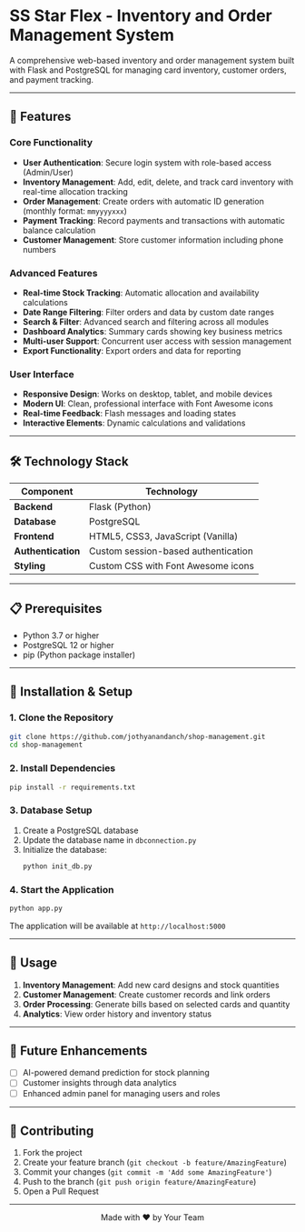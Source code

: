 # SS Star Flex - Inventory and Order Management System

A comprehensive web-based inventory and order management system built with Flask and PostgreSQL for managing card inventory, customer orders, and payment tracking.

---

## 🌟 Features

### Core Functionality
- **User Authentication**: Secure login system with role-based access (Admin/User)
- **Inventory Management**: Add, edit, delete, and track card inventory with real-time allocation tracking
- **Order Management**: Create orders with automatic ID generation (monthly format: `mmyyyyxxx`)
- **Payment Tracking**: Record payments and transactions with automatic balance calculation
- **Customer Management**: Store customer information including phone numbers

### Advanced Features
- **Real-time Stock Tracking**: Automatic allocation and availability calculations
- **Date Range Filtering**: Filter orders and data by custom date ranges
- **Search & Filter**: Advanced search and filtering across all modules
- **Dashboard Analytics**: Summary cards showing key business metrics
- **Multi-user Support**: Concurrent user access with session management
- **Export Functionality**: Export orders and data for reporting

### User Interface
- **Responsive Design**: Works on desktop, tablet, and mobile devices
- **Modern UI**: Clean, professional interface with Font Awesome icons
- **Real-time Feedback**: Flash messages and loading states
- **Interactive Elements**: Dynamic calculations and validations

---

## 🛠️ Technology Stack

| Component | Technology |
|-----------|------------|
| **Backend** | Flask (Python) |
| **Database** | PostgreSQL |
| **Frontend** | HTML5, CSS3, JavaScript (Vanilla) |
| **Authentication** | Custom session-based authentication |
| **Styling** | Custom CSS with Font Awesome icons |

---

## 📋 Prerequisites

- Python 3.7 or higher
- PostgreSQL 12 or higher
- pip (Python package installer)

---

## 🚀 Installation & Setup

### 1. Clone the Repository
```bash
git clone https://github.com/jothyanandanch/shop-management.git
cd shop-management
```

### 2. Install Dependencies
```bash
pip install -r requirements.txt
```

### 3. Database Setup
1. Create a PostgreSQL database
2. Update the database name in `dbconnection.py`
3. Initialize the database:
   ```bash
   python init_db.py
   ```

### 4. Start the Application
```bash
python app.py
```

The application will be available at `http://localhost:5000`

---

## 📌 Usage

1. **Inventory Management**: Add new card designs and stock quantities
2. **Customer Management**: Create customer records and link orders
3. **Order Processing**: Generate bills based on selected cards and quantity
4. **Analytics**: View order history and inventory status

---

## 🧠 Future Enhancements

- [ ] AI-powered demand prediction for stock planning
- [ ] Customer insights through data analytics
- [ ] Enhanced admin panel for managing users and roles

---

## 🤝 Contributing

1. Fork the project
2. Create your feature branch (`git checkout -b feature/AmazingFeature`)
3. Commit your changes (`git commit -m 'Add some AmazingFeature'`)
4. Push to the branch (`git push origin feature/AmazingFeature`)
5. Open a Pull Request

---


<div align="center">
  Made with ❤️ by Your Team
</div>
